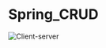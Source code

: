 # Spring_CRUD

![Client-server](https://user-images.githubusercontent.com/44649555/227954070-8a320b8b-3476-4248-8664-6a70581d6d99.png)
